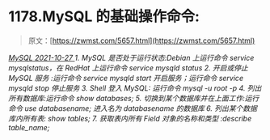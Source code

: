 <!--yml
category: 未分类
date: 0001-01-01 00:00:00
--->

# 1178.MySQL 的基础操作命令:

> 原文：[https://zwmst.com/5657.html](https://zwmst.com/5657.html)

   [ *MySQL* ](https://zwmst.com/mysql)*[ <time datetime="2021-10-28T01:14:32+08:00"> 2021-10-27 </time> ](https://zwmst.com/5657.html)  1.  MySQL 是否处于运行状态:Debian 上运行命令 service mysqlstatus，在 RedHat 上运行命令 service mysqld status
2.  开启或停止 MySQL 服务 :运行命令 service mysqld start 开启服务；运行命令 service mysqld stop 停止服务
3.  Shell 登入 MySQL: 运行命令 mysql -u root -p
4.  列出所有数据库:运行命令 show databases;
5.  切换到某个数据库并在上面工作:运行命令 use databasename; 进入名为 databasename 的数据库
6.  列出某个数据库内所有表: show tables;
7.  获取表内所有 Field 对象的名称和类型 :describe table_name;*